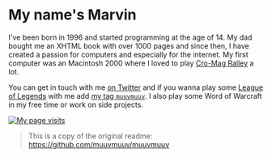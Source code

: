 # My name's Marvin

I've been born in 1996 and started programming at the age of 14. My dad bought me an XHTML book with over 1000 pages and since then, I have created a passion for computers and especially for the internet. My first computer was an Macintosh 2000 where I loved to play [Cro-Mag Ralley](https://www.macintoshrepository.org/7730-cro-mag-rally) a lot.

You can get in touch with me [on Twitter](https://twitter.com/muuvmuuv) and if you wanna play some [League of Legends](https://leagueoflegends.com/) with me add [my tag `muuvmuuv`](https://lolprofile.net/summoner/euw/muuvmuuv). I also play some Word of Warcraft in my free time or work on side projects.

[![My page visits](https://visits.github.marvin.digital/api/image.svg?theme=flip)](https://simpleanalytics.com/visits.github.marvin.digital)

> This is a copy of the original readme: https://github.com/muuvmuuv/muuvmuuv
